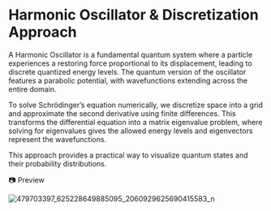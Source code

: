 # Harmonic Oscillator & Discretization Approach

A Harmonic Oscillator is a fundamental quantum system where a particle experiences a restoring force proportional to its displacement, leading to discrete quantized energy levels. The quantum version of the oscillator features a parabolic potential, with wavefunctions extending across the entire domain.

To solve Schrödinger’s equation numerically, we discretize space into a grid and approximate the second derivative using finite differences. This transforms the differential equation into a matrix eigenvalue problem, where solving for eigenvalues gives the allowed energy levels and eigenvectors represent the wavefunctions.

This approach provides a practical way to visualize quantum states and their probability distributions.

📷 Preview

![479703397_625228649885095_2060929625690415583_n](https://github.com/user-attachments/assets/0b802360-3b26-4f08-8c2d-b659989603cb)

